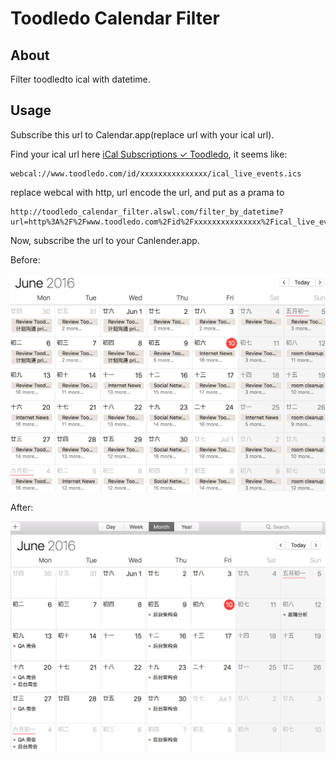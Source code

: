 # Toodledo Calendar Filter

## About

Filter toodledto ical with datetime.

## Usage

Subscribe this url to Calendar.app(replace url with your ical url).

Find your ical url here [iCal Subscriptions ✓ Toodledo](https://www.toodledo.com/tools/sync_ical.php),
it seems like:

```
webcal://www.toodledo.com/id/xxxxxxxxxxxxxxx/ical_live_events.ics
```

replace webcal with http, url encode the url, and put as a prama to 

```
http://toodledo_calendar_filter.alswl.com/filter_by_datetime?url=http%3A%2F%2Fwww.toodledo.com%2Fid%2Fxxxxxxxxxxxxxxx%2Fical_live_events.ics&is_fix_due_datetime=true
```

Now, subscribe the url to your Canlender.app.


Before:

![before](https://raw.githubusercontent.com/alswl/toodledo_calendar_filter/master/snapshots/before.png)

After:

![after](https://raw.githubusercontent.com/alswl/toodledo_calendar_filter/master/snapshots/after.png)

